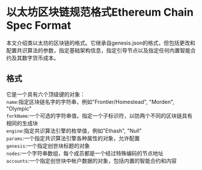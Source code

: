 # 以太坊区块链规范格式Ethereum Chain Spec Format
本文介绍类以太坊的区块链的格式。它继承自genesis.json的格式，但包括更改和配置共识算法的参数，指定基础架构信息，指定引导节点以及指定任何内置智能合约及其数字货币成本。
## 格式
它是一个具有六个顶级键的对象：  
`name`:指定区块链名字的字符串，例如"Frontier/Homestead", "Morden", "Olympic"  
`forkName`:一个可选的字符串值，指定一个子标识符，以防两个不同的区块链具有相同的生成块  
`engine`:指定共识算法引擎的枚举值，例如"Ethash", "Null"  
`params`:一个指定共识算法引擎各种属性的对象，允许配置  
`genesis`:一个指定创世块标题的对象  
`nodes`:一个字符串数组，每个成员都是一个经过特殊编码的节点地址  
`accounts`:一个指定创世块中帐户数据的对象，包括内置的智能合约和内容